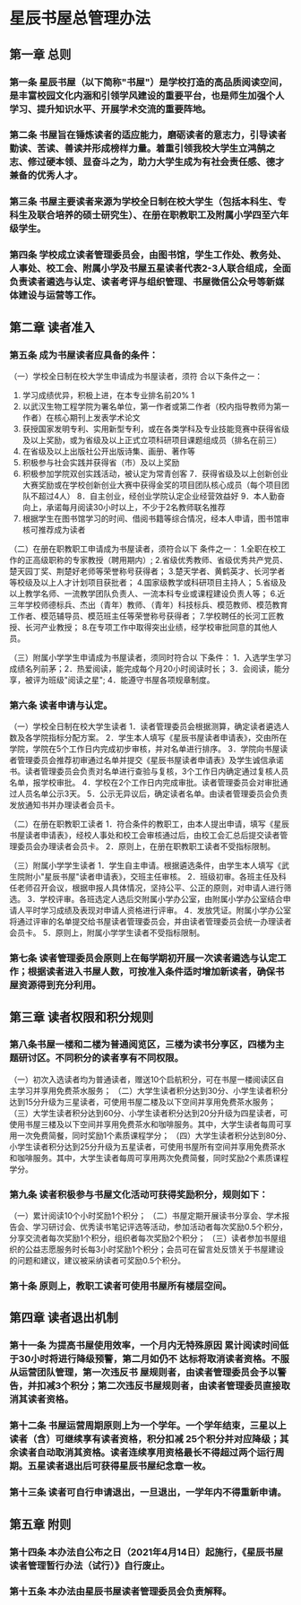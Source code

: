 # 星辰书屋总管理办法

## 第一章 总则

### 第一条 星辰书屋（以下简称"书屋"）是学校打造的高品质阅读空间，是丰富校园文化内涵和引领学风建设的重要平台，也是师生加强个人学习、提升知识水平、开展学术交流的重要阵地。

### 第二条 书屋旨在锤炼读者的适应能力，磨砺读者的意志力，引导读者勤读、苦读、善读并形成榜样力量。着重引领我校大学生立鸿鹄之志、修过硬本领、显奋斗之为，助力大学生成为有社会责任感、德才兼备的优秀人才。

### 第三条 书屋主要读者来源为学校全日制在校大学生（包括本科生、专科生及联合培养的硕士研究生）、在册在职教职工及附属小学四至六年级学生。

### 第四条 学校成立读者管理委员会，由图书馆，学生工作处、教务处、人事处、校工会、附属小学及书屋五星读者代表2-3人联合组成，全面负责读者遴选与认定、读者考评与组织管理、书屋微信公众号等新媒体建设与运营等工作。

## 第二章 读者准入

### 第五条 成为书屋读者应具备的条件：

（一）学校全日制在校大学生申请成为书屋读者，须符 合以下条件之一： 
1. 学习成绩优异，积极上进，在本专业排名前20% 1
2. 以武汉生物工程学院为署名单位，第一作者或第二作者（校内指导教师为第一作者）在核心期刊上发表学术论文
3. 获授国家发明专利、实用新型专利，或在各类学科及专业技能竞赛中获得省级及以上奖励，或为省级及以上正式立项科研项目课题组成员（排名在前三）
4. 在省级及以上出版社公开出版诗集、画册、著作等
5. 积极参与社会实践并获得省（市）及以上奖励
6. 积极参加学院双创实践活动，被认定为常青创客
7．获得省级及以上创新创业大赛奖励或在学校创新创业大赛中获得金奖的项目团队核心成员（每个项目团队不超过4人）
8．自主创业，经创业学院认定企业经营效益好 
9．本人勤奋向上，承诺每月阅读30小时以上，不少于2名教师联名推荐
10. 根据学生在图书馆学习的时间、借阅书籍等综合情况，经本人申请，图书馆审核可推荐成为读者

（二）在册在职教职工申请成为书屋读者，须符合以下 条件之一： 
1.全职在校工作的正高级职称的专家教授（聘用期内）;
2.省级优秀教师、省级优秀共产党员、楚天园丁奖、荆楚好老师等荣誉称号获得者； 
3.楚天学者、黄鹤英才、长河学者等校级及以上人才计划项目获批者； 
4.国家级教学或科研项目主持人； 
5.省级及以上教学名师、一流教学团队负责人、一流本科专业或课程建设负责人等； 
6.近三年学校师德标兵、杰出（青年）教师、（青年）科技标兵、模范教师、模范教育工作者、模范辅导员、模范班主任等荣誉称号获得者； 
7.学校聘任的长河工匠教授、长河产业教授； 
8.在专项工作中取得突出业绩，经学校审批同意的其他人员。

（三）附属小学学生申请成为书屋读者，须同时符合以 下条件： 1．入选学生学习成绩名列前茅；2．热爱阅读，能完成每个月20小时阅读时长； 3．会阅读，能分享，被评为班级"阅读之星"; 4．能遵守书屋各项规章制度。

### 第六条 读者申请与认定。

（一）学校全日制在校大学生读者 
1．读者管理委员会根据测算，确定读者遴选人数及各学院指标分配方案。
2．学生本人填写《星辰书屋读者申请表》，交由所在学院，学院在5个工作日内完成初步审核，并对名单进行排序。 
3．学院向书屋读者管理委员会推荐初审通过名单并提交《星辰书屋读者申请表》及学生诚信承诺书。读者管理委员会负责对名单进行查验与复核，3个工作日内确定通过复核人员名单，报学校审批。 
4．学校在2个工作日内完成审批。读者管理委员会对审批通过人员名单公示3天。 
5．公示无异议后，确定读者名单。由读者管理委员会负责发放通知书并办理读者会员卡。

（二）在册在职教职工读者 
1．符合条件的教职工，由本人提出申请，填写《星辰书屋读者申请表》，经校人事处和校工会审核通过后，由校工会汇总后提交读者管理委员会办理读者会员卡。 
2．原则上，在册在职教职工读者不受指标限制。

（三）附属小学学生读者 
1．学生自主申请。根据遴选条件，由学生本人填写《武生院附小"星辰书屋"读者申请表》，交班主任审核。
2．班级初审。各班主任及科任老师召开会议，根据申报人具体情况，坚持公平、公正的原则，对申请人进行筛选。 
3．学校评审。各班选定人选后交附属小学办公室，由附属小学办公室结合申请人平时学习成绩及表现对申请人资格进行评审。 
4．发放凭证。附属小学办公室将通过评审的名单提交给书屋读者管理委员会，并由读者管理委员会统一办理读者会员卡。 
5．原则上，附属小学学生读者不受指标限制。

### 第七条 读者管理委员会原则上在每学期初开展一次读者遴选与认定工作；根据读者进入书屋人数，可按准入条件适时增加新读者，确保书屋资源得到充分利用。

## 第三章 读者权限和积分规则

### 第八条书屋一楼和二楼为普通阅览区，三楼为读书分享区，四楼为主题研讨区。不同积分的读者享有不同权限。 
（一）初次入选读者均为普通读者，赠送10个启航积分，可在书屋一楼阅读区自主学习并享用免费茶水服务； 
（二）大学生读者积分达到30分、小学生读者积分达到15分升级为三星读者，可使用书屋二楼及以下空间并享用免费茶水服务； 
（三）大学生读者积分达到60分、小学生读者积分达到20分升级为四星读者，可使用书屋三楼及以下空间并享用免费茶水和咖啡服务。其中，大学生读者每周可享用一次免费简餐，同时奖励1个素质课程学分； 
（四）大学生读者积分达到80分、小学生读者积分达到25分升级为五星读者，可使用书屋所有空间并享用免费茶水和咖啡服务。其中，大学生读者每周可享用两次免费简餐，同时奖励2个素质课程学分。

### 第九条 读者积极参与书屋文化活动可获得奖励积分，规则如下： 
（一）累计阅读10个小时奖励1个积分； 
（二）书屋定期开展读书分享会、学术报告会、学习研讨会、优秀读书笔记评选等活动，参加活动者每次奖励0.5个积分，分享交流者每次奖励1个积分，组织者每次奖励2个积分； 
（三）读者参加书屋组织的公益志愿服务时长每3小时奖励1个积分；会员可在留言处反馈关于书屋建设的问题和建议，建议被采纳读者可奖励0.5个积分。

### 第十条 原则上，教职工读者可使用书屋所有楼层空间。

## 第四章 读者退出机制

### 第十一条 为提高书屋使用效率，一个月内无特殊原因 累计阅读时间低于30小时将进行降级预警，第二月如仍不 达标将取消读者资格。不服从运营团队管理，第一次违反书 屋规则者，由读者管理委员会予以警告，并扣减3个积分；第二次违反书屋规则者，由读者管理委员直接取消其读者资格。

### 第十二条 书屋运营周期原则上为一个学年。一个学年结束，三星以上读者（含）可继续享有读者资格，积分扣减 25个积分并对应降级；其余读者自动取消其资格。读者连续享用资格最长不得超过两个运行周期。五星读者退出后可获得星辰书屋纪念章一枚。

### 第十三条 读者可自行申请退出，一旦退出，一学年内不得重新申请。

## 第五章 附则

### 第十四条 本办法自公布之日（2021年4月14日）起施行，《星辰书屋读者管理暂行办法（试行）》自行废止。

### 第十五条 本办法由星辰书屋读者管理委员会负责解释。
